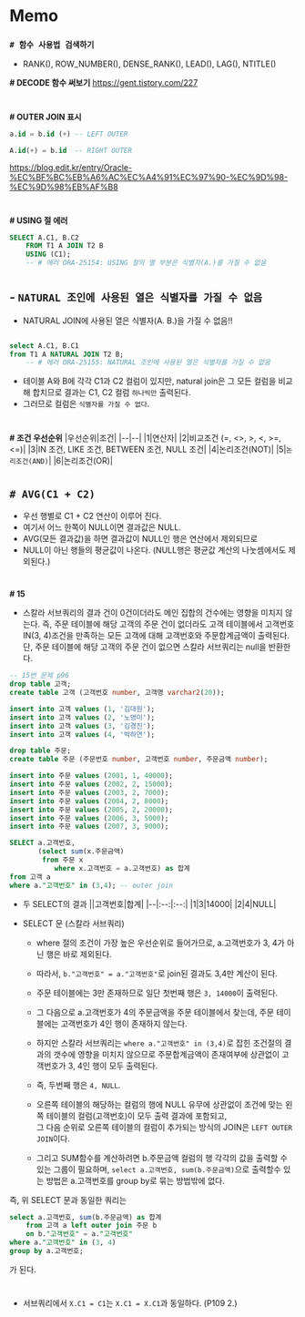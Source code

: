 # Memo

### **`# 함수 사용법 검색하기`**
- RANK(), ROW_NUMBER(), DENSE_RANK(), LEAD(), LAG(), NTITLE()


**# DECODE 함수 써보기**
https://gent.tistory.com/227

#

**# OUTER JOIN 표시**
```sql
a.id = b.id (+) -- LEFT OUTER

A.id(+) = b.id  -- RIGHT OUTER
```

https://blog.edit.kr/entry/Oracle-%EC%BF%BC%EB%A6%AC%EC%A4%91%EC%97%90-%EC%9D%98-%EC%9D%98%EB%AF%B8

#

**# USING 절 에러**
```SQL
SELECT A.C1, B.C2
    FROM T1 A JOIN T2 B
    USING (C1);
    -- # 에러 ORA-25154: USING 절의 열 부분은 식별자(A.)를 가질 수 없음
```

#

## - **`NATURAL 조인에 사용된 열은 식별자를 가질 수 없음`**

- NATURAL JOIN에 사용된 열은 식별자(A. B.)을 가질 수 없음!!

```sql

select A.C1, B.C1
from T1 A NATURAL JOIN T2 B;
    -- # 에러 ORA-25155: NATURAL 조인에 사용된 열은 식별자를 가질 수 없음
```

- 테이블 A와 B에 각각 C1과 C2 컬럼이 있지만, natural join은 그 모든 컬럼을 비교해 합치므로 결과는 C1, C2 컬럼 `하나씩만` 출력된다.
- 그러므로 컬럼은 `식별자를 가질 수 없다`.

#

**# 조건 우선순위**
|우선순위|조건|
|--|--|
|1|연산자|
|2|비교조건 (=, <>, >, <, >=, <=)|
|3|IN 조건, LIKE 조건, BETWEEN 조건, NULL 조건|
|4|논리조건(NOT)|
|5|`논리조건(AND)`|
|6|논리조건(OR)|

#

## `# AVG(C1 + C2)`
- 우선 행별로 C1 + C2 연산이 이루어 진다.
- 여기서 어느 한쪽이 NULL이면 결과값은 NULL.
- AVG(모든 결과값)을 하면 결과값이 NULL인 행은 연산에서 제외되므로
- NULL이 아닌 행들의 평균값이 나온다. (NULL행은 평균값 계산의 나눗셈에서도 제외된다.)

#

**# 15**

- 스칼라 서브쿼리의 결과 건이 0건이더라도 메인 집합의 건수에는 영향을 미치지 않는다. 즉, 주문 테이블에 해당 고객의 주문 건이 없더라도 고객 테이블에서 고객번호 IN(3, 4)조건을 만족하는 모든 고객에 대해 고객번호와 주문합계금액이 출력된다. 단, 주문 테이블에 해당 고객의 주문 건이 없으면 스칼라 서브쿼리는 null을 반환한다. 

```sql
-- 15번 문제 p96
drop table 고객;
create table 고객 (고객번호 number, 고객명 varchar2(20));

insert into 고객 values (1, '김대원');
insert into 고객 values (2, '노영미');
insert into 고객 values (3, '김경진');
insert into 고객 values (4, '박하연');

drop table 주문;
create table 주문 (주문번호 number, 고객번호 number, 주문금액 number);

insert into 주문 values (2001, 1, 40000);
insert into 주문 values (2002, 2, 15000);
insert into 주문 values (2003, 2, 7000);
insert into 주문 values (2004, 2, 8000);
insert into 주문 values (2005, 2, 20000);
insert into 주문 values (2006, 3, 5000);
insert into 주문 values (2007, 3, 9000);

SELECT a.고객번호,
       (select sum(x.주문금액)
        from 주문 x
           where x.고객번호 = a.고객번호) as 합계
from 고객 a
where a."고객번호" in (3,4); -- outer join

```
- 두 SELECT의 결과
  ||고객번호|합계|
  |--|:--:|:--:|
  |1|3|14000|
  |2|4|NULL|

- SELECT 문 (스칼라 서브쿼리)
  - where 절의 조건이 가장 높은 우선순위로 들어가므로, 
    a.고객번호가 3, 4가 아닌 행은 바로 제외된다. 
  - 따라서, `b."고객번호" = a."고객번호"`로 join된 결과도 3,4만 계산이 된다.
  - 주문 테이블에는 3만 존재하므로 일단 첫번째 행은 `3, 14000`이 출력된다.
  - 그 다음으로 a.고객번호가 4의 주문금액을 주문 테이블에서 찾는데, 주문 테이블에는 고객번호가 4인 행이 존재하지 않는다.
  - 하지만 스칼라 서브쿼리는 `where a."고객번호" in (3,4)`로 잡힌 조건절의 결과의 갯수에 영향을 미치지 않으므로 주문합계금액이 존재여부에 상관없이 고객번호가 3, 4인 행이 모두 출력된다.
  - 즉, 두번째 행은 `4, NULL`.

  - 오른쪽 테이블의 해당하는 컬럼의 행에 NULL 유무에 상관없이 조건에 맞는 왼쪽 테이블의 컬럼(고객번호)이 모두 출력 결과에 포함되고,  
  그 다음 순위로 오른쪽 테이블의 컬럼이 추가되는 방식의 JOIN은 `LEFT OUTER JOIN`이다.

  - 그리고 SUM함수를 계산하려면 b.주문금액 컬럼의 행 각각의 값을 출력할 수 있는 그룹이 필요하며, `select a.고객번호, sum(b.주문금액)`으로 출력할수 있는 방법은 a.고객번호를 group by로 묶는 방법밖에 없다.

즉, 위 SELECT 문과 동일한 쿼리는
```sql
select a.고객번호, sum(b.주문금액) as 합계
    from 고객 a left outer join 주문 b
    on b."고객번호" = a."고객번호"
where a."고객번호" in (3, 4)
group by a.고객번호;
```
가 된다.

#

- 서브쿼리에서 `X.C1 = C1`는 `X.C1 = X.C1`과 동일하다. (P109 2.)

